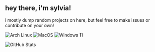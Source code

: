 ## hey there, i'm sylvia!
i mostly dump random projects on here, but feel free to make issues or contribute on your own!

![Arch Linux](https://img.shields.io/badge/Arch_Linux-1793D1?style=for-the-badge&logo=arch-linux&logoColor=white)
![MacOS](https://img.shields.io/badge/mac%20os-000000?style=for-the-badge&logo=apple&logoColor=white)
![Windows 11](https://img.shields.io/badge/Windows_11-0078d4?style=for-the-badge&logo=windows-11&logoColor=white)

![GitHub Stats](https://github-readme-stats-git-masterrstaa-rickstaa.vercel.app/api?username=sylvxa&theme=dark)
